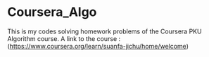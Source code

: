 # Coursera_Algo
This is my codes solving homework problems of the Coursera PKU Algorithm course.
A link to the course :(https://www.coursera.org/learn/suanfa-jichu/home/welcome)
